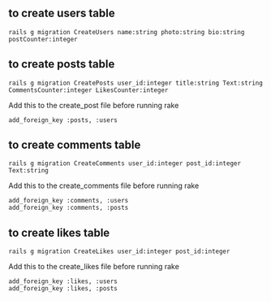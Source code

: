 ## to create users table
```
rails g migration CreateUsers name:string photo:string bio:string postCounter:integer
```
## to create posts table
```
rails g migration CreatePosts user_id:integer title:string Text:string CommentsCounter:integer LikesCounter:integer
```

Add this to the create_post file before running rake   

```
add_foreign_key :posts, :users
```

## to create comments table
```
rails g migration CreateComments user_id:integer post_id:integer Text:string
```

Add this to the create_comments file before running rake

```
add_foreign_key :comments, :users
add_foreign_key :comments, :posts
```


## to create likes table

```
rails g migration CreateLikes user_id:integer post_id:integer
```   

Add this to the create_likes file before running rake
   
```
add_foreign_key :likes, :users
add_foreign_key :likes, :posts
```